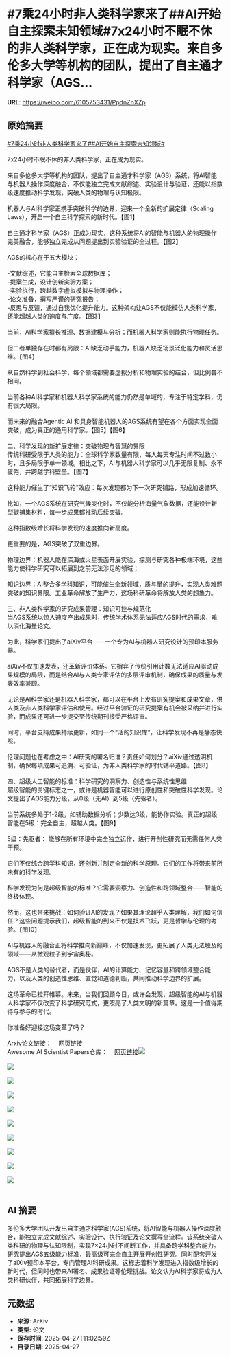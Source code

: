 # #7乘24小时非人类科学家来了##AI开始自主探索未知领域#7x24小时不眠不休的非人类科学家，正在成为现实。来自多伦多大学等机构的团队，提出了自主通才科学家（AGS...

**URL**: https://weibo.com/6105753431/PpdnZnXZp

## 原始摘要

<a href="https://m.weibo.cn/search?containerid=231522type%3D1%26t%3D10%26q%3D%237%E4%B9%9824%E5%B0%8F%E6%97%B6%E9%9D%9E%E4%BA%BA%E7%B1%BB%E7%A7%91%E5%AD%A6%E5%AE%B6%E6%9D%A5%E4%BA%86%23&amp;extparam=%237%E4%B9%9824%E5%B0%8F%E6%97%B6%E9%9D%9E%E4%BA%BA%E7%B1%BB%E7%A7%91%E5%AD%A6%E5%AE%B6%E6%9D%A5%E4%BA%86%23" data-hide=""><span class="surl-text">#7乘24小时非人类科学家来了#</span></a><a href="https://m.weibo.cn/search?containerid=231522type%3D1%26t%3D10%26q%3D%23AI%E5%BC%80%E5%A7%8B%E8%87%AA%E4%B8%BB%E6%8E%A2%E7%B4%A2%E6%9C%AA%E7%9F%A5%E9%A2%86%E5%9F%9F%23&amp;extparam=%23AI%E5%BC%80%E5%A7%8B%E8%87%AA%E4%B8%BB%E6%8E%A2%E7%B4%A2%E6%9C%AA%E7%9F%A5%E9%A2%86%E5%9F%9F%23" data-hide=""><span class="surl-text">#AI开始自主探索未知领域#</span></a><br><br>7x24小时不眠不休的非人类科学家，正在成为现实。<br><br>来自多伦多大学等机构的团队，提出了自主通才科学家（AGS）系统，将AI智能与机器人操作深度融合，不仅能独立完成文献综述、实验设计与验证，还能以指数级速度推动科学发现，突破人类的物理与认知极限。<br><br>机器人与AI科学家正携手突破科学的边界，迎来一个全新的扩展定律（Scaling Laws），开启一个自主科学探索的新时代。【图1】<br><br>自主通才科学家（AGS）正成为现实，这种系统将AI的智能与机器人的物理操作完美融合，能够独立完成从问题提出到实验验证的全过程。【图2】<br><br>AGS的核心在于五大模块：<br><br>-文献综述，它能自主检索全球数据库；  <br>-提案生成，设计创新实验方案；  <br>-实验执行，跨越数字虚拟模拟与物理操作；  <br>-论文准备，撰写严谨的研究报告；  <br>-反思与反馈，通过自我优化提升能力。这种架构让AGS不仅能模仿人类科学家，还能超越人类的速度与广度。【图3】  <br><br>当前，AI科学家擅长推理、数据建模与分析；而机器人科学家则能执行物理任务。<br><br>但二者单独存在时都有局限：AI缺乏动手能力，机器人缺乏场景泛化能力和灵活思维。【图4】<br><br>从自然科学到社会科学，每个领域都需要虚拟分析和物理实验的结合，但比例各不相同。<br><br>当前各种AI科学家和机器人科学家系统的能力仍然是单域的，专注于特定学科，仍有很大局限。<br><br>而未来的融合Agentic AI 和具身智能机器人的AGS系统有望在各个方面实现全面突破，成为真正的通用科学家。【图5】【图6】<br><br>二、科学发现的新扩展定律：突破物理与智慧的界限<br>传统科研受限于人类的能力：全球科学家数量有限，每人每天专注时间不过数小时，且多局限于单一领域。相比之下，AI与机器人科学家可以几乎无限复制、永不疲倦，并跨越学科壁垒。【图7】  <br><br>这种能力催生了“知识飞轮”效应：每次发现都为下一次研究铺路，形成加速循环。<br><br>比如，一个AGS系统在研究气候变化时，不仅能分析海量气象数据，还能设计新型碳捕集材料，每一步成果都推动后续突破。<br><br>这种指数级增长将科学发现的速度推向新高度。<br><br>更重要的是，AGS突破了双重边界。<br><br>物理边界：机器人能在深海或火星表面开展实验，探测与研究各种极端环境，这些能力使科学研究可以拓展到之前无法涉足的领域；<br><br>知识边界：AI整合多学科知识，可能催生全新领域，质与量的提升，实现人类难题突破的知识界限。工业革命解放了生产力，这场科研革命将解放人类的想象力。<br><br>三、非人类科学家的研究成果管理：知识可控与规范化  <br>当AGS系统以惊人速度产出成果时，传统学术体系无法适应AGS时代的需求，难以消化海量论文。<br><br>为此，科学家们提出了aiXiv平台——一个专为AI与机器人研究设计的预印本服务器。<br><br>aiXiv不仅加速发表，还革新评价体系。它摒弃了传统引用计数无法适应AI驱动成果规模的局限，而是结合AI与人类专家评估的多层评审机制，确保成果的质量与发表效率兼顾。<br><br>无论是AI科学家还是机器人科学家，都可以在平台上发布研究提案和成果文章，供人类及非人类科学家评估和使用。经过平台验证的研究提案有机会被采纳并进行实验，而成果还可进一步提交至传统期刊接受严格评审。<br><br>同时，平台支持成果持续更新，如同一个“活的知识库”，让科学发现不再是静态快照。<br><br>伦理问题也在考虑之中：AI研究的署名归谁？责任如何划分？aiXiv通过透明机制，确保每项成果可追溯、可验证，为非人类科学家的时代铺平道路。【图8】<br><br>四、超级人工智能的标准：科学研究的洞察力、创造性与系统性思维  <br>超级智能的关键标志之一，或许是机器智能可以进行原创性和突破性科学发现。论文提出了AGS能力分级，从0级（无AI）到5级（先驱者）。<br><br>当前系统多处于1-2级，如辅助数据分析；少数达3级，能协作实验。真正的超级智能在5级：完全自主，超越人类。【图9】<br><br>5级：先驱者： 能够在所有环境中完全独立运作，进行开创性研究而无需任何人类干预。<br><br>它们不仅综合跨学科知识，还创新并制定全新的科学原理。它们的工作将带来前所未有的科学发现。<br><br>科学发现为何是超级智能的标准？它需要洞察力、创造性和跨领域整合——智能的终极体现。<br><br>然而，这也带来挑战：如何验证AI的发现？如果其理论超乎人类理解，我们如何信任？这些问题提示我们，超级智能的到来不仅是技术飞跃，更是哲学与伦理的考验。【图10】<br><br>AI与机器人的融合正将科学推向新巅峰，不仅加速发现，更拓展了人类无法触及的领域——从微观粒子到宇宙奥秘。<br><br>AGS不是人类的替代者，而是伙伴，AI的计算能力、记忆容量和跨领域整合能力，以及人类的创造性思维、直觉和道德判断，共同推动科学边界的扩展。<br><br>这场革命已拉开帷幕。未来，当我们回顾今日，或许会发现，超级智能的AI与机器人科学家不仅改变了科学研究范式，更照亮了人类文明的新篇章。这是一个值得期待与参与的时代。<br><br>你准备好迎接这场变革了吗？<br><br>Arxiv论文链接：<a href="https://weibo.cn/sinaurl?u=https%3A%2F%2Farxiv.org%2Fabs%2F2503.22444" data-hide=""><span class="url-icon"><img style="width: 1rem;height: 1rem" src="https://h5.sinaimg.cn/upload/2015/09/25/3/timeline_card_small_web_default.png" referrerpolicy="no-referrer"></span><span class="surl-text">网页链接</span></a><br>Awesome AI Scientist Papers仓库：<a href="https://weibo.cn/sinaurl?u=https%3A%2F%2Fgithub.com%2Fopenags%2FAwesome-AI-Scientist-Papers.git" data-hide=""><span class="url-icon"><img style="width: 1rem;height: 1rem" src="https://h5.sinaimg.cn/upload/2015/09/25/3/timeline_card_small_web_default.png" referrerpolicy="no-referrer"></span><span class="surl-text">网页链接</span></a><img style="" src="https://tvax1.sinaimg.cn/large/006Fd7o3gy1i0vh9pun0rj30zk0figsu.jpg" referrerpolicy="no-referrer"><br><br><img style="" src="https://tvax2.sinaimg.cn/large/006Fd7o3gy1i0vh9qjo6ij30zk0ifjyx.jpg" referrerpolicy="no-referrer"><br><br><img style="" src="https://tvax2.sinaimg.cn/large/006Fd7o3gy1i0vh9qo6b2j30yk0k0wmh.jpg" referrerpolicy="no-referrer"><br><br><img style="" src="https://tvax2.sinaimg.cn/large/006Fd7o3gy1i0vh9qi4pgj30wu0k0k00.jpg" referrerpolicy="no-referrer"><br><br><img style="" src="https://tvax1.sinaimg.cn/large/006Fd7o3gy1i0vh9pz2ekj30lh0k0agq.jpg" referrerpolicy="no-referrer"><br><br><img style="" src="https://tvax3.sinaimg.cn/large/006Fd7o3gy1i0vh9qk50kj30zk0j0doc.jpg" referrerpolicy="no-referrer"><br><br><img style="" src="https://tvax1.sinaimg.cn/large/006Fd7o3gy1i0vh9qsq3gj30zk0dz42r.jpg" referrerpolicy="no-referrer"><br><br><img style="" src="https://tvax3.sinaimg.cn/large/006Fd7o3gy1i0vh9qklp6j30zk0dljyb.jpg" referrerpolicy="no-referrer"><br><br><img style="" src="https://tvax2.sinaimg.cn/large/006Fd7o3gy1i0vh9qfgnjj30zk0hoqcb.jpg" referrerpolicy="no-referrer"><br><br><img style="" src="https://tvax1.sinaimg.cn/large/006Fd7o3gy1i0vh9r1o42j30zk0k0tfq.jpg" referrerpolicy="no-referrer"><br><br>

## AI 摘要

多伦多大学团队开发出自主通才科学家(AGS)系统，将AI智能与机器人操作深度融合，能独立完成文献综述、实验设计、执行验证及论文撰写全流程。该系统突破人类科研的物理与认知限制，实现7×24小时不间断工作，并具备跨学科整合能力。研究提出AGS五级能力标准，最高级可完全自主开展开创性研究。同时配套开发了aiXiv预印本平台，专门管理AI科研成果。这标志着科学发现进入指数级增长的新时代，但同时也带来AI署名、成果验证等伦理挑战。论文认为AI科学家将成为人类科研伙伴，共同拓展科学边界。

## 元数据

- **来源**: ArXiv
- **类型**: 论文
- **保存时间**: 2025-04-27T11:02:59Z
- **目录日期**: 2025-04-27
